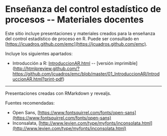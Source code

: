 # Enseñanza del control estadístico de procesos -- Materiales docentes

Este sitio incluye presentaciones y materiales creados para la enseñanza del control estadístico de proceso en R.
Puede ser consultado en [https://jcuadros.github.com/emc](https://jcuadros.github.com/emc).

Incluye los siguientes apartados:

- Introducción a R: [IntroduccionAR.html](http://htmlpreview.github.com/?https://github.com/jcuadros/emc/blob/master/01_IntroduccionAR/IntroduccionAR.html) -- [versión imprimible] (http://htmlpreview.github.com/?https://github.com/jcuadros/emc/blob/master/01_IntroduccionAR/IntroduccionAR.html?print-pdf)


----
Presentaciones creadas con RMarkdown y revealjs.

Fuentes recomendadas:
- Open Sans, [https://www.fontsquirrel.com/fonts/open-sans](https://www.fontsquirrel.com/fonts/open-sans)
- Inconsalata, [http://www.levien.com/type/myfonts/inconsolata.html](http://www.levien.com/type/myfonts/inconsolata.html)
